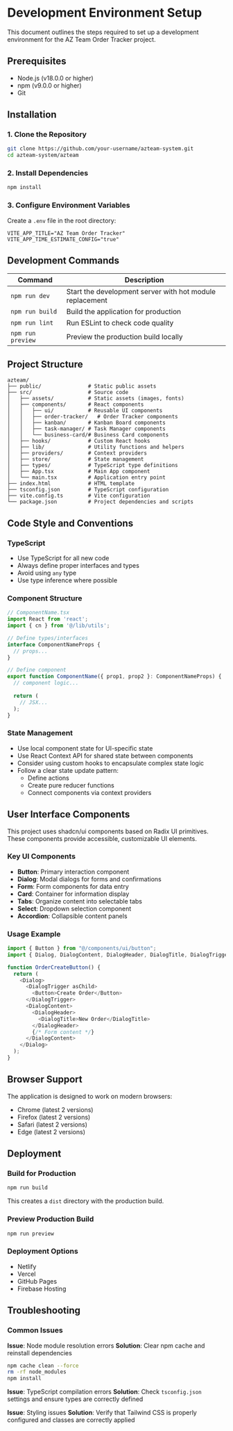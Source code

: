 # Development Environment Setup

This document outlines the steps required to set up a development environment for the AZ Team Order Tracker project.

## Prerequisites

- Node.js (v18.0.0 or higher)
- npm (v9.0.0 or higher)
- Git

## Installation

### 1. Clone the Repository

```bash
git clone https://github.com/your-username/azteam-system.git
cd azteam-system/azteam
```

### 2. Install Dependencies

```bash
npm install
```

### 3. Configure Environment Variables

Create a `.env` file in the root directory:

```
VITE_APP_TITLE="AZ Team Order Tracker"
VITE_APP_TIME_ESTIMATE_CONFIG="true"
```

## Development Commands

| Command | Description |
|---------|-------------|
| `npm run dev` | Start the development server with hot module replacement |
| `npm run build` | Build the application for production |
| `npm run lint` | Run ESLint to check code quality |
| `npm run preview` | Preview the production build locally |

## Project Structure

```
azteam/
├── public/               # Static public assets
├── src/                  # Source code
│   ├── assets/           # Static assets (images, fonts)
│   ├── components/       # React components
│   │   ├── ui/           # Reusable UI components
│   │   ├── order-tracker/   # Order Tracker components
│   │   ├── kanban/       # Kanban Board components
│   │   ├── task-manager/ # Task Manager components
│   │   └── business-card/# Business Card components
│   ├── hooks/            # Custom React hooks
│   ├── lib/              # Utility functions and helpers
│   ├── providers/        # Context providers
│   ├── store/            # State management
│   ├── types/            # TypeScript type definitions
│   ├── App.tsx           # Main App component
│   └── main.tsx          # Application entry point
├── index.html            # HTML template
├── tsconfig.json         # TypeScript configuration
├── vite.config.ts        # Vite configuration
└── package.json          # Project dependencies and scripts
```

## Code Style and Conventions

### TypeScript

- Use TypeScript for all new code
- Always define proper interfaces and types
- Avoid using `any` type
- Use type inference where possible

### Component Structure

```typescript
// ComponentName.tsx
import React from 'react';
import { cn } from '@/lib/utils';

// Define types/interfaces
interface ComponentNameProps {
  // props...
}

// Define component
export function ComponentName({ prop1, prop2 }: ComponentNameProps) {
  // component logic...
  
  return (
    // JSX...
  );
}
```

### State Management

- Use local component state for UI-specific state
- Use React Context API for shared state between components
- Consider using custom hooks to encapsulate complex state logic
- Follow a clear state update pattern:
  - Define actions
  - Create pure reducer functions
  - Connect components via context providers

## User Interface Components

This project uses shadcn/ui components based on Radix UI primitives. These components provide accessible, customizable UI elements.

### Key UI Components

- **Button**: Primary interaction component
- **Dialog**: Modal dialogs for forms and confirmations
- **Form**: Form components for data entry
- **Card**: Container for information display
- **Tabs**: Organize content into selectable tabs
- **Select**: Dropdown selection component
- **Accordion**: Collapsible content panels

### Usage Example

```typescript
import { Button } from "@/components/ui/button";
import { Dialog, DialogContent, DialogHeader, DialogTitle, DialogTrigger } from "@/components/ui/dialog";

function OrderCreateButton() {
  return (
    <Dialog>
      <DialogTrigger asChild>
        <Button>Create Order</Button>
      </DialogTrigger>
      <DialogContent>
        <DialogHeader>
          <DialogTitle>New Order</DialogTitle>
        </DialogHeader>
        {/* Form content */}
      </DialogContent>
    </Dialog>
  );
}
```

## Browser Support

The application is designed to work on modern browsers:

- Chrome (latest 2 versions)
- Firefox (latest 2 versions)
- Safari (latest 2 versions)
- Edge (latest 2 versions)

## Deployment

### Build for Production

```bash
npm run build
```

This creates a `dist` directory with the production build.

### Preview Production Build

```bash
npm run preview
```

### Deployment Options

- Netlify
- Vercel
- GitHub Pages
- Firebase Hosting

## Troubleshooting

### Common Issues

**Issue**: Node module resolution errors
**Solution**: Clear npm cache and reinstall dependencies
```bash
npm cache clean --force
rm -rf node_modules
npm install
```

**Issue**: TypeScript compilation errors
**Solution**: Check `tsconfig.json` settings and ensure types are correctly defined

**Issue**: Styling issues
**Solution**: Verify that Tailwind CSS is properly configured and classes are correctly applied